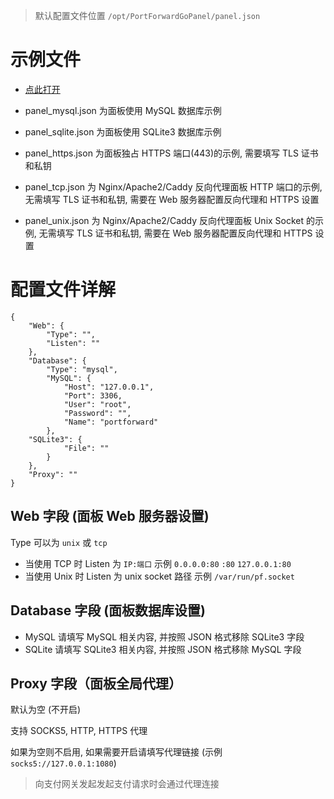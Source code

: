 > 默认配置文件位置 `/opt/PortForwardGoPanel/panel.json`

# 示例文件

- [点此打开](https://gitlab.com/ProjectPF/PortForwardGo/-/tree/master/examples)

- panel_mysql.json 为面板使用 MySQL 数据库示例
- panel_sqlite.json 为面板使用 SQLite3 数据库示例
- panel_https.json 为面板独占 HTTPS 端口(443)的示例, 需要填写 TLS 证书和私钥
- panel_tcp.json 为 Nginx/Apache2/Caddy 反向代理面板 HTTP 端口的示例, 无需填写 TLS 证书和私钥, 需要在 Web 服务器配置反向代理和 HTTPS 设置
- panel_unix.json 为 Nginx/Apache2/Caddy 反向代理面板 Unix Socket 的示例, 无需填写 TLS 证书和私钥, 需要在 Web 服务器配置反向代理和 HTTPS 设置

# 配置文件详解

```
{
    "Web": {
        "Type": "",
        "Listen": ""
    },
    "Database": {
        "Type": "mysql",
        "MySQL": {
            "Host": "127.0.0.1",
            "Port": 3306,
            "User": "root",
            "Password": "",
            "Name": "portforward"
        },
    "SQLite3": {
            "File": ""
        }
    },
    "Proxy": ""
}

```

## Web 字段 (面板 Web 服务器设置)

Type 可以为 `unix` 或 `tcp`

- 当使用 TCP 时 Listen 为 `IP:端口` 示例 `0.0.0.0:80` `:80` `127.0.0.1:80`
- 当使用 Unix 时 Listen 为 unix socket 路径 示例 `/var/run/pf.socket`

## Database 字段 (面板数据库设置)

- MySQL 请填写 MySQL 相关内容, 并按照 JSON 格式移除 SQLite3 字段
- SQLite 请填写 SQLite3 相关内容, 并按照 JSON 格式移除 MySQL 字段

## Proxy 字段（面板全局代理）

默认为空 (不开启)

支持 SOCKS5, HTTP, HTTPS 代理

如果为空则不启用, 如果需要开启请填写代理链接 (示例 `socks5://127.0.0.1:1080`)

> 向支付网关发起发起支付请求时会通过代理连接
